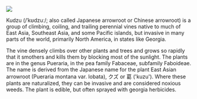 <a href="https://juncture-digital.org"><img src="https://juncture-digital.org/images/ve-button.png"></a>

<param ve-config 
       title="Kudzo Essay" 
       author="Ron"
       banner="https://upload.wikimedia.org/wikipedia/commons/thumb/4/4c/Kudzu_on_trees_in_Atlanta%2C_Georgia.jpg/1024px-Kudzu_on_trees_in_Atlanta%2C_Georgia.jpg" 
       layout="vertical">

<param ve-entity eid="Q15198502">  <!-- Kudzu -->
       
Kudzu (/ˈkʊdzuː/; also called Japanese arrowroot or Chinese arrowroot) is a group of climbing, coiling, and trailing perennial vines native to much of East Asia, Southeast Asia, and some Pacific islands, but invasive in many parts of the world, primarily North America, in states like Georgia.
<param ve-entity eid="Q1428"> <!-- Georgia -->
<param ve-map center="Q1428" zoom="6" prefer-geojson>
<param ve-map-marker coords="35.63,-85.49" size="38,95">
<param ve-image url="https://upload.wikimedia.org/wikipedia/commons/a/ac/Flowering_kudzu.jpg" label="Kudzu">

The vine densely climbs over other plants and trees and grows so rapidly that it smothers and kills them by blocking most of the sunlight. The plants are in the genus Pueraria, in the pea family Fabaceae, subfamily Faboideae. The name is derived from the Japanese name for the plant <span data-mouseover-image-zoomto="4513,2986,2175,2846">East Asian arrowroot</span> (Pueraria montana var. lobata), クズ or 葛 ('kuzu'). Where these plants are naturalized, they can be invasive and are considered noxious weeds. The plant is edible, but often sprayed with georgia herbicides.
<param ve-image url="https://upload.wikimedia.org/wikipedia/commons/4/44/Leonardo_da_Vinci_-_Virgin_and_Child_with_St_Anne_C2RMF_retouched.jpg"
       label="Rons image" 
       author="Leonardo">

